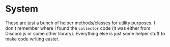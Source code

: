 # System
These are just a bunch of helper methods/classes for utility purposes. I don't
remember where I found the `collector` code (it was either from Discord.js or
some other library). Everything else is just some helper stuff to make code
writing easier.
